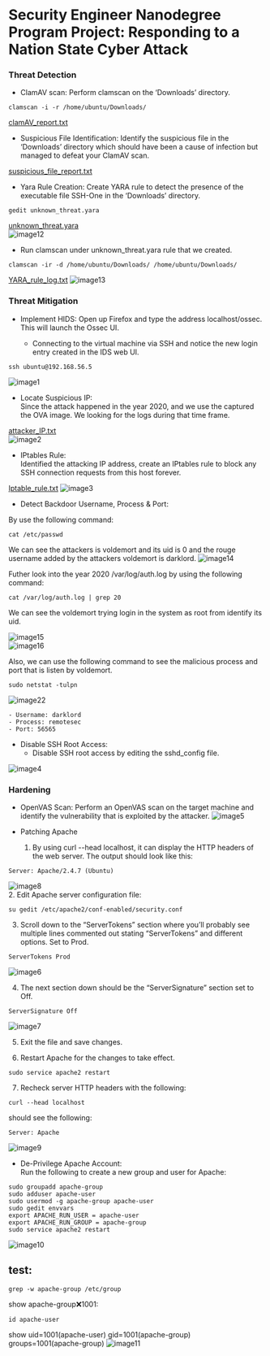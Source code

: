 # Security Engineer Nanodegree Program Project: Responding to a Nation State Cyber Attack  
[image1]: ./starter/section_2/succesful_ssh_logon.png
[image2]: ./starter/section_2/attacker_IP.png
[image3]: ./starter/section_2/Iptable_rule.png
[image4]: ./starter/section_2/remote_config_change.png
[image5]: ./starter/section_2/openvas_vulnerability_report.png
[image6]: ./starter/section_2/ServerTokens.png
[image7]: ./starter/section_2/ServerSignature.png
[image8]: ./starter/section_2/before.png
[image9]: ./starter/section_2/After.png
[image10]: ./starter/section_2/DePrivilegeApacheAccount.png
[image11]: ./starter/section_2/test.png
[image12]: ./starter/section_2/unknown_threatYara.png
[image13]: ./starter/section_2/YARA.png
[image14]: ./starter/section_2/suspicious_usr.png
[image15]: ./starter/section_2/uid.png
[image16]: ./starter/section_2/becomeRoot.png
[image17]: ./starter/section_2/process.png
[image18]: ./starter/section_2/process2.png
[image19]: ./starter/section_2/process3.png
[image20]: ./starter/section_2/process4.png
[image21]: ./starter/section_2/process5.png
[image22]: ./starter/section_2/suspicious.png

### Threat Detection

- ClamAV scan: Perform clamscan on the ‘Downloads’ directory.
```
clamscan -i -r /home/ubuntu/Downloads/
```
[clamAV_report.txt](clamAV_report.txt)
- Suspicious File Identification: Identify the suspicious file in the ‘Downloads’ directory which should have been a cause of infection but managed to defeat your ClamAV scan.

[suspicious_file_report.txt](suspicious_file_report.txt)
- Yara Rule Creation: Create YARA rule to detect the presence of the executable file SSH-One in the ‘Downloads’ directory.
```
gedit unknown_threat.yara
```
[unknown_threat.yara](unknown_threat.yara)  
![image12]

- Run clamscan under unknown_threat.yara rule that we created.

```
clamscan -ir -d /home/ubuntu/Downloads/ /home/ubuntu/Downloads/
```
[YARA_rule_log.txt](YARA_rule_log.txt)
![image13]
### Threat Mitigation  

- Implement HIDS: Open up Firefox and type the address localhost/ossec. This will launch the Ossec UI. 

    - Connecting to the virtual machine via SSH and notice the new login entry created in the IDS web UI.

```
ssh ubuntu@192.168.56.5
```
![image1]
- Locate Suspicious IP:   
Since the attack happened in the year 2020, and we use the captured the OVA image. We looking for the logs during that time frame.

[attacker_IP.txt](attacker_IP.txt)    
![image2]
- IPtables Rule:  
Identified the attacking IP address, create an IPtables rule to block any SSH connection requests from this host forever.

[Iptable_rule.txt](Iptable_rule.txt)
![image3]
- Detect Backdoor Username, Process & Port:  
    
By use the following command:
```
cat /etc/passwd
```  
We can see the attackers is voldemort and its uid is 0 and the rouge username added by the attackers voldemort is darklord.
![image14]  

Futher look into the year 2020 /var/log/auth.log by using the following command:

```
cat /var/log/auth.log | grep 20
```
We can see the voldemort trying login in the system as root from identify its uid.

![image15]  
![image16] 
 
Also, we can use the following command to see the malicious process and port that is listen by voldemort.
````
sudo netstat -tulpn
````

![image22]  

    - Username: darklord
    - Process: remotesec
    - Port: 56565

- Disable SSH Root Access: 
    - Disable SSH root access by editing the sshd_config file.

![image4]  
### Hardening  
- OpenVAS Scan: Perform an OpenVAS scan on the target machine and identify the vulnerability that is exploited by the attacker.
![image5]  
- Patching Apache  

    1. By using curl --head localhost, it can display the HTTP headers of the web server. The output should look like this: 

```
Server: Apache/2.4.7 (Ubuntu)
```
![image8]   
2. Edit Apache server configuration file:  

```
su gedit /etc/apache2/conf-enabled/security.conf 
```


3. Scroll down to the “ServerTokens” section where you’ll probably see multiple lines commented out stating “ServerTokens” and different options. Set to Prod.

```
ServerTokens Prod
```
![image6]

4. The next section down should be the “ServerSignature” section set to Off. 

```
ServerSignature Off
```
![image7]

5. Exit the file and save changes.

6. Restart Apache for the changes to take effect.
```
sudo service apache2 restart
```
7. Recheck server HTTP headers with the following:
```
curl --head localhost
```
should see the following:
```
Server: Apache
```
![image9] 

- De-Privilege Apache Account:  
Run the following to create a new group and user for Apache:
```
sudo groupadd apache-group  
sudo adduser apache-user
sudo usermod -g apache-group apache-user
sudo gedit envvars
export APACHE_RUN_USER = apache-user
export APACHE_RUN_GROUP = apache-group
sudo service apache2 restart
```
![image10] 
## test:
```
grep -w apache-group /etc/group
```

show apache-group:x:1001:
```
id apache-user
```
show uid=1001(apache-user) gid=1001(apache-group) groups=1001(apache-group)
![image11] 
